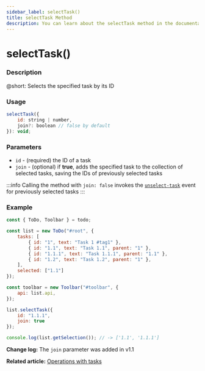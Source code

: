 ```yaml
---
sidebar_label: selectTask()
title: selectTask Method
description: You can learn about the selectTask method in the documentation of the DHTMLX JavaScript To Do List library. Browse developer guides and API reference, try out code examples and live demos, and download a free 30-day evaluation version of DHTMLX To Do List.
---
```


# selectTask()

### Description

@short: Selects the specified task by its ID

### Usage

~~~js
selectTask({
    id: string | number,
    join?: boolean // false by default
}): void;
~~~

### Parameters

- `id` - (required) the ID of a task
- `join` - (optional) if **true**, adds the specified task to the collection of selected tasks, saving the IDs of previously selected tasks 

:::info
Calling the method with `join: false` invokes the [`unselect-task`](api/events/unselecttask_event.md) event for previously selected tasks
:::

### Example

~~~js {10,17-20}
const { ToDo, Toolbar } = todo;

const list = new ToDo("#root", {
	tasks: [
        { id: "1", text: "Task 1 #tag1" },
		{ id: "1.1", text: "Task 1.1", parent: "1" },
        { id: "1.1.1", text: "Task 1.1.1", parent: "1.1" },
		{ id: "1.2", text: "Task 1.2", parent: "1" },
    ],
    selected: ["1.1"]
});

const toolbar = new Toolbar("#toolbar", {
	api: list.api,
});

list.selectTask({ 
    id: "1.1.1",
    join: true
});

console.log(list.getSelection()); // -> ['1.1', '1.1.1']
~~~

**Change log:** The `join` parameter was added in v1.1

**Related article:** [Operations with tasks](guides/task_operations.md)